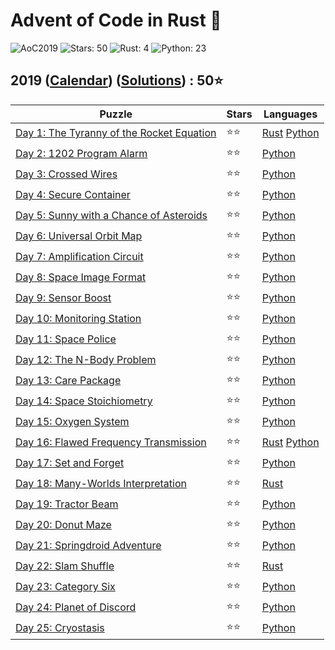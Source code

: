 # Advent of Code in Rust 🦀

![AoC2019](https://img.shields.io/badge/Advent_of_Code-2019-8A2BE2)
![Stars: 50](https://img.shields.io/badge/Stars-50⭐-blue)
![Rust: 4](https://img.shields.io/badge/Rust-4-cyan?logo=Rust)
![Python: 23](https://img.shields.io/badge/Python-23-cyan?logo=Python)

## 2019 ([Calendar](https://adventofcode.com/2019)) ([Solutions](../2019/)) : 50⭐

Puzzle                                                                           | Stars | Languages
-------------------------------------------------------------------------------- | ----- | -----------
[Day 1: The Tyranny of the Rocket Equation](https://adventofcode.com/2019/day/1) | ⭐⭐  | [Rust](../2019/day1/day1.rs) [Python](../2019/day1/day1.py)
[Day 2: 1202 Program Alarm](https://adventofcode.com/2019/day/2)                 | ⭐⭐  | [Python](../2019/day2/day2.py)
[Day 3: Crossed Wires](https://adventofcode.com/2019/day/3)                      | ⭐⭐  | [Python](../2019/day3/day3.py)
[Day 4: Secure Container](https://adventofcode.com/2019/day/4)                   | ⭐⭐  | [Python](../2019/day4/day4.py)
[Day 5: Sunny with a Chance of Asteroids](https://adventofcode.com/2019/day/5)   | ⭐⭐  | [Python](../2019/day5/day5.py)
[Day 6: Universal Orbit Map](https://adventofcode.com/2019/day/6)                | ⭐⭐  | [Python](../2019/day6/day6.py)
[Day 7: Amplification Circuit](https://adventofcode.com/2019/day/7)              | ⭐⭐  | [Python](../2019/day7/day7.py)
[Day 8: Space Image Format](https://adventofcode.com/2019/day/8)                 | ⭐⭐  | [Python](../2019/day8/day8.py)
[Day 9: Sensor Boost](https://adventofcode.com/2019/day/9)                       | ⭐⭐  | [Python](../2019/day9/day9.py)
[Day 10: Monitoring Station](https://adventofcode.com/2019/day/10)               | ⭐⭐  | [Python](../2019/day10/day10.py)
[Day 11: Space Police](https://adventofcode.com/2019/day/11)                     | ⭐⭐  | [Python](../2019/day11/day11.py)
[Day 12: The N-Body Problem](https://adventofcode.com/2019/day/12)               | ⭐⭐  | [Python](../2019/day12/day12.py)
[Day 13: Care Package](https://adventofcode.com/2019/day/13)                     | ⭐⭐  | [Python](../2019/day13/day13.py)
[Day 14: Space Stoichiometry](https://adventofcode.com/2019/day/14)              | ⭐⭐  | [Python](../2019/day14/day14.py)
[Day 15: Oxygen System](https://adventofcode.com/2019/day/15)                    | ⭐⭐  | [Python](../2019/day15/day15.py)
[Day 16: Flawed Frequency Transmission](https://adventofcode.com/2019/day/16)    | ⭐⭐  | [Rust](../2019/day16/day16.rs) [Python](../2019/day16/day16.py)
[Day 17: Set and Forget](https://adventofcode.com/2019/day/17)                   | ⭐⭐  | [Python](../2019/day17/day17.py)
[Day 18: Many-Worlds Interpretation](https://adventofcode.com/2019/day/18)       | ⭐⭐  | [Rust](../2019/day18/src/main.rs)
[Day 19: Tractor Beam](https://adventofcode.com/2019/day/19)                     | ⭐⭐  | [Python](../2019/day19/day19.py)
[Day 20: Donut Maze](https://adventofcode.com/2019/day/20)                       | ⭐⭐  | [Python](../2019/day20/day20.py)
[Day 21: Springdroid Adventure](https://adventofcode.com/2019/day/21)            | ⭐⭐  | [Python](../2019/day21/day21.py)
[Day 22: Slam Shuffle](https://adventofcode.com/2019/day/22)                     | ⭐⭐  | [Rust](../2019/day22/day22.rs)
[Day 23: Category Six](https://adventofcode.com/2019/day/23)                     | ⭐⭐  | [Python](../2019/day23/day23.py)
[Day 24: Planet of Discord](https://adventofcode.com/2019/day/24)                | ⭐⭐  | [Python](../2019/day24/day24.py)
[Day 25: Cryostasis](https://adventofcode.com/2019/day/25)                       | ⭐⭐  | [Python](../2019/day25/day25.py)
